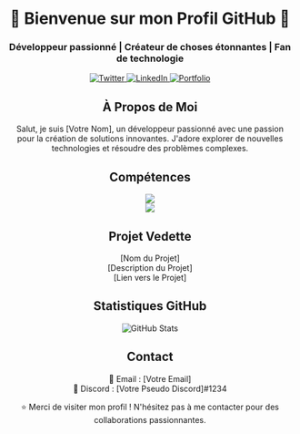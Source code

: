 <!-- Titre -->
<h1 align="center">🌟 Bienvenue sur mon Profil GitHub 🌟</h1>

<!-- Sous-titre -->
<h3 align="center">Développeur passionné | Créateur de choses étonnantes | Fan de technologie</h3>

<!-- Badges Sociaux -->
<p align="center">
    <a href="https://twitter.com/VotreTwitter">
        <img alt="Twitter" src="https://img.shields.io/badge/Twitter-1DA1F2?style=for-the-badge&logo=twitter&logoColor=white"/>
    </a>
    <a href="https://linkedin.com/in/VotreLinkedIn">
        <img alt="LinkedIn" src="https://img.shields.io/badge/LinkedIn-0077B5?style=for-the-badge&logo=linkedin&logoColor=white"/>
    </a>
    <a href="https://votre-portfolio.com">
        <img alt="Portfolio" src="https://img.shields.io/badge/Portfolio-FF5733?style=for-the-badge&logo=firefox&logoColor=white"/>
    </a>
</p>

<!-- Section sur moi -->
<h2 align="center">À Propos de Moi</h2>
<p align="center">
    Salut, je suis [Votre Nom], un développeur passionné avec une passion pour la création de solutions innovantes. J'adore explorer de nouvelles technologies et résoudre des problèmes complexes.
</p>

<!-- Compétences -->
<h2 align="center">Compétences</h2>
<p align="center">
  <a href="https://skillicons.dev">
    <img src="https://skillicons.dev/icons?i=git,nodejs,github,html,js,css,discord" /><br>
    <img src="https://skillicons.dev/icons?i=mongodb,vscode," />
  </a>
</p>

<!-- Projet Vedette -->
<h2 align="center">Projet Vedette</h2>
<p align="center">
    [Nom du Projet]<br>
    [Description du Projet]<br>
    [Lien vers le Projet]
</p>

<!-- Statistiques GitHub -->
<h2 align="center">Statistiques GitHub</h2>
<p align="center">
    <img src="https://github-readme-stats.vercel.app/api?username=VotreNom&show_icons=true&theme=radical" alt="GitHub Stats">
</p>

<!-- Contact -->
<h2 align="center">Contact</h2>
<p align="center">
    📧 Email : [Votre Email]<br>
    💬 Discord : [Votre Pseudo Discord]#1234<br>
</p>

<!-- Pied de page -->
<footer align="center">
    ⭐ Merci de visiter mon profil ! N'hésitez pas à me contacter pour des collaborations passionnantes.
</footer>

